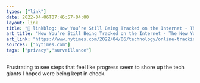 ```yaml
---
types: ["link"]
date: 2022-04-06T07:46:57-04:00
layout: link
title: "🔗 linkblog: How You’re Still Being Tracked on the Internet - The New York Times'"
art_title: "How You’re Still Being Tracked on the Internet - The New York Times"
art_link: "https://www.nytimes.com/2022/04/06/technology/online-tracking-privacy.html"
sources: ["nytimes.com"]
tags: ["privacy","surveillance"]
---
```

Frustrating to see steps that feel like progress seem to shore up the tech giants I hoped were being kept in check.
